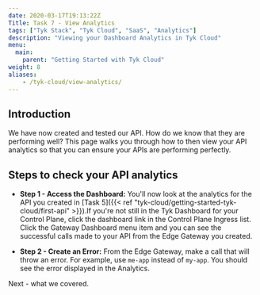```yaml
---
date: 2020-03-17T19:13:22Z
Title: Task 7 - View Analytics
tags: ["Tyk Stack", "Tyk Cloud", "SaaS", "Analytics"]
description: "Viewing your Dashboard Analytics in Tyk Cloud"
menu:
  main:
    parent: "Getting Started with Tyk Cloud"
weight: 8
aliases:
    - /tyk-cloud/view-analytics/
---
```


## Introduction

We have now created and tested our API. How do we know that they are performing well? This page walks you through how to then view your API analytics so that you can ensure your APIs are performing perfectly. 

## Steps to check your API analytics

* **Step 1 - Access the Dashboard:** You'll now look at the analytics for the API you created in [Task 5]({{< ref "tyk-cloud/getting-started-tyk-cloud/first-api" >}}).If you're not still in the Tyk Dashboard for your Control Plane, click the dashboard link in the Control Plane Ingress list. Click the Gateway Dashboard menu item and you can see the successful calls made to your API from the Edge Gateway you created.
  
* **Step 2 - Create an Error:** From the Edge Gateway, make a call that will throw an error. For example, use `me-app` instead of `my-app`. You should see the error displayed in the Analytics.

Next - what we covered.
